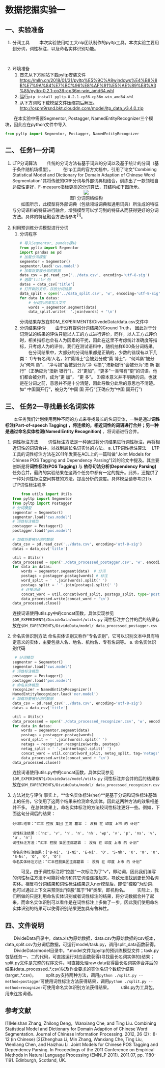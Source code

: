 # 数据挖掘实验一

## 一、实验准备

1. 分词工具
&emsp;&emsp;本次实验使用哈工大nlp团队制作的pyltp工具。本次实验主要用到分词，词性标注，以及命名实体识别功能。
<br>

2. 环境准备
    1. 首先从下方网站下载pyltp安装文件
https://mlln.cn/2018/01/31/pyltp%E5%9C%A8windows%E4%B8%8B%E7%9A%84%E7%BC%96%E8%AF%91%E5%AE%89%E8%A3%85/pyltp-0.2.1-cp36-cp36m-win_amd64.whl
    2. 运行`pip install pyltp-0.2.1-cp36-cp36m-win_amd64.whl`
    3. 从下方网站下载模型文件压缩包后解压。
http://ospm9rsnd.bkt.clouddn.com/model/ltp_data_v3.4.0.zip

&emsp;&emsp;在本实验中需要Segmentor, Postagger, NamedEntityRecognizer三个模块，因此应在python文件中导入

```python
from pyltp import Segmentor, Postagger, NamedEntityRecognizer
```

## 二、 任务1—分词
1. LTP分词算法
   &emsp;&emsp;传统的分词方法有基于词典的分词以及基于统计的分词（基于条件随机场模型）。
   &emsp;&emsp;在ltp工具的官方文档中，引用了论文"Combining Statistical Model and Dictionary for Domain Adaption of Chinese Word Segmentation"其将传统的CRF分词与外部词典相结合，训练出了一款领域自适应性更好，F-measure指标更高的分词算法，其结构如下图所示。
   <div align=center><img src=pic/分词structure.jpg><br/>图1 分词网络结构</div>
   &emsp;&emsp;如图所示，此模型将外部词典（包括领域词典和通用词典）所生成的特征与分词语料的特征进行融合，增强模型可以学习到的特征从而获得更好的分词方法。具体的特征融合方法请参考<sup>[1]</sup>。
   <br></br>
2. 利用预训练分词模型进行分词
    1. 分词程序
        ```python
        # 导入Segmentor, pandas模块
        from pyltp import Segmentor
        import pandas as pd
        # 加载分词模型
        segmentor = Segmentor()
        segmentor.load('cws.model') 
        # 加载将要被分词的数据
        data_csv = pd.read_csv('../data.csv', encoding='utf-8-sig')
        # 选取'title'列
        datas = data_csv['title']
        # 打开新的文件，存放分词结果
        data_split = open('../data_split.csv', 'w', encoding='utf-8-sig')
        for data in datas:
            # 分词后结果写入文件
            words = segmentor.segment(data)
            data_split.write(' '.join(words) + '\n')
        ```
        分词结果存放在\$DM_EXPERIMENT\$/DivedeData/data.csv文件中
    2. 分词结果评价
        &emsp;&emsp;由于没有提供分词结果的Ground Truth， 因此对于分词测试的结果的评估只能以人工的方式进行评价，同样，以人工方式评价时，相关指标也会有人为因素的干扰，因此在这里不考虑统计准确度等指标，只考虑人为的评价。我们在测试语料中，随机抽样600条分词结果。
        &emsp;&emsp;在分词结果中，大部分的分词结果都是正确的，少数的错误有以下几类：
        1)专有名词/人名，如“莫博士”会被划分成“莫 博士”，“何鸿燊”被分为“何鸿 燊”， “净亏损”会被划分为”净 亏损”,“澳新银行”会被分为“澳 新 银行”（正确应为“澳新 银行”）。
        2)“更加”，“更多”一类带有“更”的词语。他们都会被分开，成为“更 加”， “更 多”。
        3)原本意义并不明确的词。也就是在分词之前，意思并不是十分清楚，因此导致分此后的意思也不清楚。如“ 中国国开行”，被分为“中国 国 开行”(正确应为“中国 国开行”)

## 三、 任务2—寻找最长名词实体
&emsp;&emsp;本任务我们计划使用两种不同的方式来寻找最长的名词实体，一种是通过**词性标注(Part-of-speech Tagging) **，将连续的，相近词性的词语进行合并；另一种是通过**命名实体检测(Named Entity Recognition)** ，将词语进行合并。
1. 词性标注方法
&emsp;&emsp;词性标注方法是一种通过将分词结果进行词性标注，再将相近词性的词语合并，以找到最长名词实体的方法。
    a. LTP词性标注算法
 LTP工具的词性标注方法在2011年发表在ACL上的一篇叫做"Joint Models for Chinese POS Tagging and Dependency Parsing"[2]的论文中提及。其主要创新是将**词性标注(POS Tagging)** 与 **依存句法分析(Dependency Parsing)** 任务合并，最终的实验结果在这两个任务中都有一定的提升。此外，还提供了一种对词性标注空间剪枝的方法，提高分析的速度。具体模型请参考[2]
    b. LTP词性标注程序
    ```python
        from utils import Utils
    from pyltp import Segmentor
    from pyltp import Postagger
    # 分词模型
    segmentor = Segmentor()
    segmentor.load('cws.model')
    # 词性标注模型
    postagger = Postagger()
    postagger.load('pos.model')

    # 加载将要被分词的数据
    data_csv = pd.read_csv('../data.csv', encoding='utf-8-sig')
    datas = data_csv['title']

    util = Utils()
    data_processed = open('./data_processed_postagger.csv', 'w', encoding='utf-8')
    for data in datas:
        words = segmentor.segment(data)  # 分词
        postags = postagger.postag(words) # 标注
        word_split = ' '.join(words).split(' ') 
        postags_split = ' '.join(postags).split(' ')
        # 连接词语
        concat_word = util.concat(word_split, postags_split, type='postags')
        data_processed.write(concat_word + '\n')
    data_processed.close()
    ```
    连接词语使用utils.py中的concat函数，具体实现参见`$DM_EXPERIMENT$/DivideData/model/utils.py`
    词性标注并合并的后的结果存放在`$DM_EXPERIMENT$/DivideData/model/ data_processed_postagger.csv`

2. 命名实体识别方法
命名实体识别又称作“专名识别”，它可以识别文本中具有特定意义的实体，主要包括人名、地名、机构名、专有名词等。
    a. 命名实体识别代码
    ```python
     # 分词模型
    segmentor = Segmentor()
    segmentor.load('cws.model')
    # 词性标注模型
    postagger = Postagger()
    postagger.load('pos.model')
    # 命名实体模型
    recognizer = NamedEntityRecognizer()
    NamedEntityRecognizer.load('ner.model')
    # 加载将要被分词的数据
    data_csv = pd.read_csv('../data.csv', encoding='utf-8-sig')
    datas = data_csv['title']

    util = Utils()
    data_processed = open('./data_processed_recognizer.csv', 'w', encoding='utf-8')
    for data in datas:
        words = segmentor.segment(data)
        postags = postagger.postag(words)
        word_split = ' '.join(words).split(' ')
        netags = recognizer.recognize(words, postags)
        netag_split = ' '.join(netags).split(' ')
        concat_word = util.concat(word_split, netag_split, tag='netags')
        data_processed.write(concat_word + '\n')
    data_processed.close()
    ```
    连接词语使用utils.py中的concat函数，具体实现参见`$DM_EXPERIMENT$/DivideData/model/utils.py`
    词性标注并合并的后的结果存放在`$DM_EXPERIMENT$/DivideData/model/ data_processed_recognizer.csv`

3. 方法对比与评价
    事实上，**命名实体标注(ner)**是基于分词和词性标注基础上的任务，它使用了这两个结果来检测命名实体。因此这两种方法的效果相差并不多。
    在总体效果上，命名实体标注的方法较词性标注更好一些。例如，下面这句分词后的结果：

    ```
    分词后结果：“汇丰 控股 集团 主席 葛霖 ： 没有 在 印度 上市 的 计划”

    词性标注结果：['nz', 'v', 'n', 'n', 'nh', 'wp', 'v', 'p', 'ns', 'v', 'u', 'n']
    词性标注方法：“汇丰 控股 集团主席葛霖 ： 没有 在 印度 上市 的 计划”

    命名实体标注结果：['B-Ni', 'I-Ni', 'E-Ni', 'O', 'S-Nh', 'O', 'O', 'O', 'S-Ns', 'O', 'O', 'O']
    命名实体标注方法：“汇丰控股集团主席葛霖 ： 没有 在 印度 上市 的 计划”
    ```
    &emsp;&emsp;可见，由于词性标注将“控股”一次标注为了"v"，即动词，因此我们编写的词性标注方法不可能将动词和其它词语连接起来，导致无法找到更长的名词实体。相反将分词结果和词性标注结果送入ner模型后，即使“控股”为动词，也可以通过上下文来预测出“控股”属于“Ni”类型，即机构名。
    &emsp;&emsp;实际上，我们所做的只是利用命名实体识别或者词性标注的结果，将分词数据合并了起来。而命名实体识别可以看作是在词性标注上多做了一步，因此我们使用命名实体识别的结果可以使得识别结果更加具有鲁棒性。
## 四、文件说明
&emsp;&emsp;DivideData目录中，data.xls为原始数据，data.csv为原始数据的csv版本，data_split.csv为分词后数据，可运行model/task.py，调用split_data函数获得。
&emsp;&emsp;DivideData/model目录中，\*.model文件为pyltp的预训练模型文件；task.py包括任务一、二的代码，可直接运行对应函数获得(寻找最长名词实体的)结果；split.py文件是完整的程序文件，可直接处理raw data获得最长名词实体合并后的结果(data_processed_\*.csv)以及作业要求的实体名词个数统计结果(target_\*.csv)。
&emsp;&emsp;split.py支持两种方法，调用`python ./split.py --method=postagger`可使用词性标注方法获得结果，调用`python ./split.py --method=recognizer`可使用命名实体识别方法获得结果。
&emsp;&emsp;utils.py为工具包，用来连接词语。

## 参考文献
[1]Meishan Zhang, Zhilong Deng，Wanxiang Che, and Ting Liu. Combining Statistical Model and Dictionary for Domain Adaption of Chinese Word Segmentation. Journal of Chinese Information Processing. 2012, 26 (2) : 8-12 (in Chinese)
[2]Zhenghua Li, Min Zhang, Wanxiang Che, Ting Liu, Wenliang Chen, and Haizhou Li. Joint Models for Chinese POS Tagging and Dependency Parsing. In Proceedings of the 2011 Conference on Empirical Methods in Natural Language Processing (EMNLP 2011). 2011.07, pp. 1180-1191. Edinburgh, Scotland, UK.